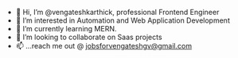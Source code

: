 - 👋 Hi, I’m @vengateshkarthick, professional Frontend Engineer 
- 👀 I’m interested in Automation and Web Application Development 
- 🌱 I’m currently learning MERN.
- 💞️ I’m looking to collaborate on Saas projects 
- 📫 ...reach me out @ jobsforvengateshgv@gmail.com
  

<!---
vengateshkarthick/vengateshkarthick is a ✨ special ✨ repository because its `README.md` (this file) appears on your GitHub profile.
You can click the Preview link to take a look at your changes.
--->

